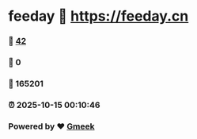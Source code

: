 # feeday :link: https://feeday.cn 
### :page_facing_up: [42](https://feeday.cn/tag.html) 
### :speech_balloon: 0 
### :hibiscus: 165201 
### :alarm_clock: 2025-10-15 00:10:46 
### Powered by :heart: [Gmeek](https://github.com/Meekdai/Gmeek)
